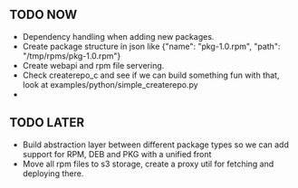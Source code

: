 ## TODO NOW
 * Dependency handling when adding new packages.
 * Create package structure in json like {"name": "pkg-1.0.rpm", "path": "/tmp/rpms/pkg-1.0.rpm"}
 * Create webapi and rpm file servering.
 * Check createrepo_c and see if we can build something fun with that, look at examples/python/simple_createrepo.py
 * 

## TODO LATER
 * Build abstraction layer between different package types so we can add support for RPM, DEB and PKG with a unified front
 * Move all rpm files to s3 storage, create a proxy util for fetching and deploying there.


